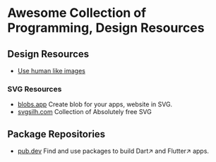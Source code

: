 # Awesome Collection of Programming, Design Resources

## Design Resources

* [Use human like images](https://www.humaaans.com/)

### SVG Resources

* [blobs.app](https://blobs.app/) Create blob for your apps, website in SVG.
* [svgsilh.com](https://svgsilh.com/) Collection of Absolutely free SVG 

## Package Repositories

* [pub.dev](https://pub.dev/) Find and use packages to build Dart↗ and Flutter↗ apps. 
